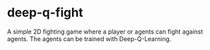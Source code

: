 # deep-q-fight
A simple 2D fighting game where a player or agents can fight against agents. The agents can be trained with Deep-Q-Learning.
